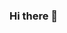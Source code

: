 ### Hi there 👋

<!--
**bjoropeza/bjoropeza** is a ✨ _special_ ✨ repository because its `README.md` (this file) appears on your GitHub profile.

Here are some ideas to get you started:

- 🔭 I’m currently an IT Consultant with expertise in Quality Engineering and Agile Delivery
- 🌱 I’m currently learning Python
- 👯 I’m looking to collaborate on ...
- 🤔 I’m looking for help with ...
- 💬 Ask me about ...
- 📫 How to reach me: https://www.linkedin.com/in/bjoropeza/
- 😄 Pronouns: he/him
- ⚡ Fun fact: ...
-->
